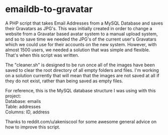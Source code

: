 # emaildb-to-gravatar
A PHP script that takes Email Addresses from a MySQL Database and saves their Gravatars as JPG's. This was initially created in order to
change a website from a Gravatar based avatar system to a manual upload system, and so to save time we needed the JPG's of the current
user's Gravatars which we could use for their accounts on the new system. However, with almost 1500 users, we needed a solution that was
simple and flexible. That's when this script was written.

The "cleaner.sh" is designed to be run once all of the images have been saved to clear the root directory of all empty folders and files. I'm working on a solution currently that will mean that the images are not saved at all if they do not exist, rather than being saved as
empty files.

For reference, this is the MySQL database structure I was using with this project:<br>
Database: emails<br>
Table: addresses<br>
Columns: ID, address<br>

Thanks to reddit.com/u/akeniscool for some awesome general advice on how to improve this script.
